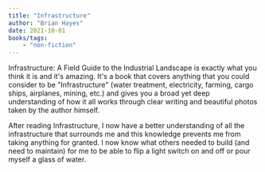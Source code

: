 ```yaml
---
title: "Infrastructure"
author: "Brian Hayes"
date: 2021-10-01
books/tags:
    - "non-fiction"
---
```

Infrastructure: A Field Guide to the Industrial Landscape is exactly what you think it is and it's amazing. It's a book that covers anything that you could consider to be "Infrastructure" (water treatment, electricity, farming, cargo ships, airplanes, mining, etc.) and gives you a broad yet deep understanding of how it all works through clear writing and beautiful photos taken by the author himself.

After reading Infrastructure, I now have a better understanding of all the infrastructure that surrounds me and this knowledge prevents me from taking anything for granted. I now know what others needed to build (and need to maintain) for me to be able to flip a light switch on and off or pour myself a glass of water.
